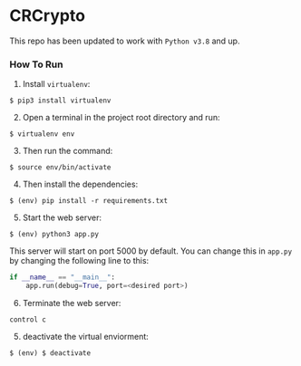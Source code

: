 # CRCrypto

This repo has been updated to work with `Python v3.8` and up.

### How To Run
1. Install `virtualenv`:
```
$ pip3 install virtualenv
```

2. Open a terminal in the project root directory and run:
```
$ virtualenv env
```

3. Then run the command:
```
$ source env/bin/activate 
```

4. Then install the dependencies:
```
$ (env) pip install -r requirements.txt
```

5. Start the web server:
```
$ (env) python3 app.py
```

This server will start on port 5000 by default. You can change this in `app.py` by changing the following line to this:

```python
if __name__ == "__main__":
    app.run(debug=True, port=<desired port>)
```

6. Terminate the web server:
```
control c
```
5. deactivate the virtual enviorment:
```
$ (env) $ deactivate
```